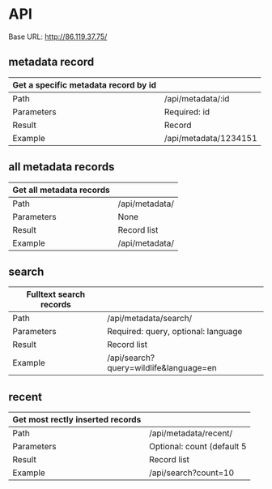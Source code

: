 # API

Base URL: http://86.119.37.75/
## metadata record
| Get a specific metadata record by id |                             |
|-----------------------------|--------------------------------------|
| Path                        | /api/metadata/:id                    |
| Parameters                  | Required: id                         |
| Result                      | Record                               |
| Example                     | /api/metadata/1234151                |

## all metadata records
| Get all metadata records   |                                       |
|-----------------------------|--------------------------------------|
| Path                        | /api/metadata/                       |
| Parameters                  | None                                 |
| Result                      | Record list                          |
| Example                     | /api/metadata/                       |

## search
| Fulltext search records |                                         |
|-------------------------|-----------------------------------------|
| Path                    | /api/metadata/search/                   |
| Parameters              | Required: query, optional: language     |
| Result                  | Record list                             |
| Example                 | /api/search?query=wildlife&language=en  |

## recent
| Get most rectly inserted records |                            |
|----------------------------------|----------------------------|
| Path                             | /api/metadata/recent/      |
| Parameters                       | Optional: count (default 5 |
| Result                           | Record list                |
| Example                          | /api/search?count=10       |
